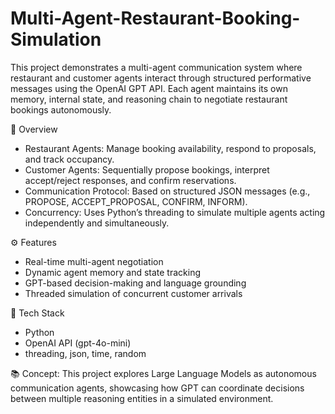 # Multi-Agent-Restaurant-Booking-Simulation
This project demonstrates a multi-agent communication system where restaurant and customer agents interact through structured performative messages using the OpenAI GPT API. Each agent maintains its own memory, internal state, and reasoning chain to negotiate restaurant bookings autonomously.

🧠 Overview
- Restaurant Agents: Manage booking availability, respond to proposals, and track occupancy.
- Customer Agents: Sequentially propose bookings, interpret accept/reject responses, and confirm reservations.
- Communication Protocol: Based on structured JSON messages (e.g., PROPOSE, ACCEPT_PROPOSAL, CONFIRM, INFORM).
- Concurrency: Uses Python’s threading to simulate multiple agents acting independently and simultaneously.

⚙️ Features
- Real-time multi-agent negotiation
- Dynamic agent memory and state tracking
- GPT-based decision-making and language grounding
- Threaded simulation of concurrent customer arrivals

🧩 Tech Stack
- Python
- OpenAI API (gpt-4o-mini)
- threading, json, time, random

📚 Concept:
This project explores Large Language Models as autonomous communication agents, showcasing how GPT can coordinate decisions between multiple reasoning entities in a simulated environment.
